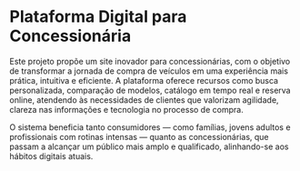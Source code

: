 # Plataforma Digital para Concessionária

Este projeto propõe um site inovador para concessionárias, com o objetivo de transformar a jornada de compra de veículos em uma experiência mais prática, intuitiva e eficiente. A plataforma oferece recursos como busca personalizada, comparação de modelos, catálogo em tempo real e reserva online, atendendo às necessidades de clientes que valorizam agilidade, clareza nas informações e tecnologia no processo de compra.

O sistema beneficia tanto consumidores — como famílias, jovens adultos e profissionais com rotinas intensas — quanto as concessionárias, que passam a alcançar um público mais amplo e qualificado, alinhando-se aos hábitos digitais atuais.
